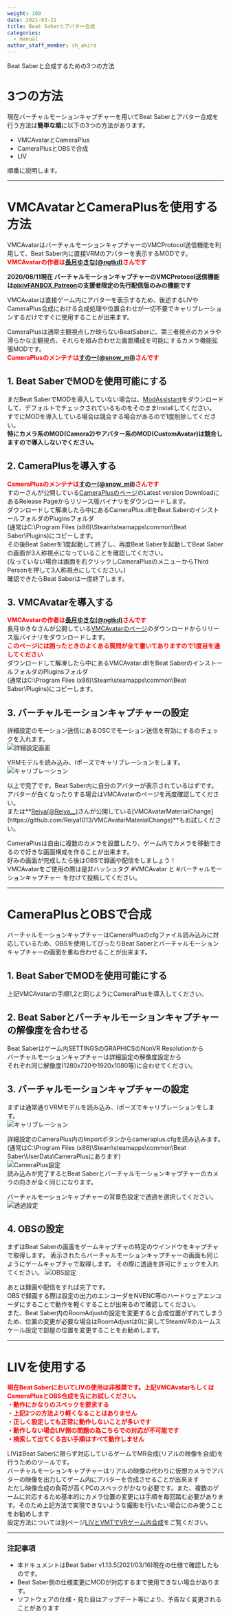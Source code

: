 ```yaml
---
weight: 100
date: 2021-03-21
title: Beat Saberとアバター合成
categories:
  - manual
author_staff_member: sh_akira
---
```


Beat Saberと合成するための3つの方法  

# 3つの方法

現在バーチャルモーションキャプチャーを用いてBeat Saberとアバター合成を行う方法は**簡単な順**に以下の3つの方法があります。

- VMCAvatarとCameraPlus
- CameraPlusとOBSで合成
- LIV

順番に説明します。

***

# VMCAvatarとCameraPlusを使用する方法

VMCAvatarはバーチャルモーションキャプチャーのVMCProtocol送信機能を利用して、Beat Saber内に直接VRMのアバターを表示するMODです。  
<span style="color: red;">**VMCAvatarの作者は[長月ゆきな(@ngtkd)](https://twitter.com/ngtkd)さんです** </span>   

  
**2020/08/11現在 バーチャルモーションキャプチャーのVMCProtocol送信機能は[pixivFANBOX](https://akira.fanbox.cc/),[Patreon](https://www.patreon.com/sh_akira)の支援者限定の先行配信版のみの機能です**  
  
VMCAvatarは直接ゲーム内にアバターを表示するため、後述するLIVやCameraPlus合成における合成処理や位置合わせが一切不要でキャリブレーションするだけですぐに使用することが出来ます。  
  
  
CameraPlusは通常主観視点しか映らないBeatSaberに、第三者視点のカメラや滑らかな主観視点、それらを組み合わせた画面構成を可能にするカメラ機能拡張MODです。  
<span style="color: red;">**CameraPlusのメンテナは[すのー(@snow_mil)](https://twitter.com/snow_mil)さんです** </span>   

## 1. Beat SaberでMODを使用可能にする
まだBeat SaberでMODを導入していない場合は、[ModAssistant](https://github.com/Assistant/ModAssistant/releases)をダウンロードして、デフォルトでチェックされているものをそのままInstallしてください。  
すでにMODを導入している場合は競合する場合があるので1度削除してください。  
**特にカメラ系のMOD(Camera2)やアバター系のMOD(CustomAvatar)は競合しますので導入しないでください。**  

## 2. CameraPlusを導入する
<span style="color: red;">**CameraPlusのメンテナは[すのー(@snow_mil)](https://twitter.com/snow_mil)さんです** </span>   
すのーさんが公開している[CameraPlusのページ](https://github.com/Snow1226/CameraPlus)のLatest version DownloadにあるRelease Pageからリリース版バイナリをダウンロードします。  
ダウンロードして解凍したら中にあるCameraPlus.dllをBeat SaberのインストールフォルダのPluginsフォルダ  
(通常はC:\Program Files (x86)\Steam\steamapps\common\Beat Saber\Plugins)にコピーします。  
その後Beat Saberを1度起動して終了し、再度Beat Saberを起動してBeat Saberの画面が3人称視点になっていることを確認してください。  
(なっていない場合は画面を右クリックしCameraPlusのメニューからThird Personを押して3人称視点にしてください。)  
確認できたらBeat Saberは一度終了します。

## 3. VMCAvatarを導入する
<span style="color: red;">**VMCAvatarの作者は[長月ゆきな(@ngtkd)](https://twitter.com/ngtkd)さんです** </span>   
長月ゆきなさんが公開している[VMCAvatarのページ](https://github.com/nagatsuki/VMCAvatar-BS)のダウンロードからリリース版バイナリをダウンロードします。  
<span style="color: red;">**このページには困ったときのよくある質問が全て書いてありますので1度目を通してください**</span>  
ダウンロードして解凍したら中にあるVMCAvatar.dllをBeat SaberのインストールフォルダのPluginsフォルダ  
(通常はC:\Program Files (x86)\Steam\steamapps\common\Beat Saber\Plugins)にコピーします。  

## 3. バーチャルモーションキャプチャーの設定
詳細設定のモーション送信にあるOSCでモーション送信を有効にするのチェックを入れます。  
![詳細設定画面](https://rawcdn.githack.com/sh-akira/VirtualMotionCapture/9f3205d0b5c69ad9e18044fbeca54b9535f45566/docs/images/manual/BeatSaber/01_vmcsetting.png)  
  
VRMモデルを読み込み、Iポーズでキャリブレーションをします。
![キャリブレーション](https://rawcdn.githack.com/Assault1892/VirtualMotionCapture/d1650cc9b033dfaa02b6e90c0041041aec1588cc/docs/images/manual/BeatSaber/02_vmccalibration.png)  
  
以上で完了です。Beat Saber内に自分のアバターが表示されているはずです。  
アバターが白くなったりする場合はVMCAvatarのページを再度確認してください。  
または**[Reiya(@Reiya__)](https://twitter.com/Reiya__)さんが公開している[VMCAvatarMaterialChange](https://github.com/Reiya1013/VMCAvatarMaterialChange)**もお試しください。  
  
CameraPlusは自由に複数のカメラを設置したり、ゲーム内でカメラを移動できるので好きな画面構成を作ることが出来ます。  
好みの画面が完成したら後はOBSで録画や配信をしましょう！  
VMCAvatarをご使用の際は是非ハッシュタグ #VMCAvatar と #バーチャルモーションキャプチャー を付けて投稿してください。

***

# CameraPlusとOBSで合成

バーチャルモーションキャプチャーはCameraPlusのcfgファイル読み込みに対応しているため、OBSを使用してぴったりBeat Saberとバーチャルモーションキャプチャーの画面を重ね合わせることが出来ます。  

## 1. Beat SaberでMODを使用可能にする
上記VMCAvatarの手順1,2と同じようにCameraPlusを導入してください。

## 2. Beat Saberとバーチャルモーションキャプチャーの解像度を合わせる
Beat Saberはゲーム内SETTINGSのGRAPHICSのNonVR Resolutionから  
バーチャルモーションキャプチャーは詳細設定の解像度設定から  
それぞれ同じ解像度(1280x720や1920x1080等)に合わせてください。

## 3. バーチャルモーションキャプチャーの設定
まずは通常通りVRMモデルを読み込み、Iポーズでキャリブレーションをします。  
![キャリブレーション](https://rawcdn.githack.com/Assault1892/VirtualMotionCapture/d1650cc9b033dfaa02b6e90c0041041aec1588cc/docs/images/manual/BeatSaber/02_vmccalibration.png)  
  
詳細設定のCameraPlus内のImportボタンからcameraplus.cfgを読み込みます。  
(通常はC:\Program Files (x86)\Steam\steamapps\common\Beat Saber\UserData\CameraPlusにあります)  
![CameraPlus設定](https://rawcdn.githack.com/sh-akira/VirtualMotionCapture/9f3205d0b5c69ad9e18044fbeca54b9535f45566/docs/images/manual/BeatSaber/03_vmccameraplus.png)  
読み込みが完了するとBeat Saberとバーチャルモーションキャプチャーのカメラの向きが全く同じになります。  
  
バーチャルモーションキャプチャーの背景色設定で透過を選択してください。  
![透過設定](https://rawcdn.githack.com/sh-akira/VirtualMotionCapture/9f3205d0b5c69ad9e18044fbeca54b9535f45566/docs/images/manual/BeatSaber/04_vmctransparent.png)  

## 4. OBSの設定
まずはBeat Saberの画面をゲームキャプチャの特定のウインドウをキャプチャで取得します。
表示されたらバーチャルモーションキャプチャーの画面も同じようにゲームキャプチャで取得します。
その際に透過を許可にチェックを入れてください。
![OBS設定](https://rawcdn.githack.com/sh-akira/VirtualMotionCapture/9f3205d0b5c69ad9e18044fbeca54b9535f45566/docs/images/manual/BeatSaber/05_obsgamecapture.png)  
  
あとは録画や配信をすれば完了です。  
OBSで録画する際は設定の出力のエンコーダをNVENC等のハードウェアエンコーダにすることで動作を軽くすることが出来るので確認してください。  
また、Beat Saber内のRoomAdjustの設定を変更すると合成位置がずれてしまうため、位置の変更が必要な場合はRoomAdjustは0に戻してSteamVRのルームスケール設定で部屋の位置を変更することをお勧めします。

***

# LIVを使用する
<span style="color: red;">**現在Beat SaberにおいてLIVの使用は非推奨です。上記VMCAvatarもしくはCameraPlusとOBS合成を先にお試しください。** </span>   
<span style="color: red;">**・動作にかなりのスペックを要求する** </span>  
<span style="color: red;">**・上記2つの方法より軽くなることはありません** </span>  
<span style="color: red;">**・正しく設定しても正常に動作しないことが多いです** </span>  
<span style="color: red;">**・動作しない場合LIV側の問題の為こちらでの対応が不可能です** </span>  
<span style="color: red;">**・検索して出てくる古い手順はすべて動作しません** </span>  
  
LIVはBeat Saberに限らず対応しているゲームでMR合成(リアルの映像を合成)を行うためのツールです。  
バーチャルモーションキャプチャーはリアルの映像の代わりに仮想カメラでアバターの映像を出力してゲーム内にアバターを合成させることが出来ます  
ただし映像合成の負荷が高くPCのスペックがかなり必要です。また、複数のゲームに対応するため基本的にカメラ位置の変更には手順を毎回踏む必要があります。そのため上記方法で実現できないような撮影を行いたい場合にのみ使うことをお勧めします  
設定方法については別ページ[LIVとVMTでVRゲーム内合成](https://vmc.info/manual/LIV%E3%81%A8VMT%E3%81%A7VR%E3%82%B2%E3%83%BC%E3%83%A0%E5%86%85%E5%90%88%E6%88%90.html)をご覧ください。

***

### 注記事項

* 本ドキュメントはBeat Saber v1.13.5(2021/03/16)現在の仕様で確認したものです。
* Beat Saber側の仕様変更にMODが対応するまで使用できない場合があります。
* ソフトウェアの仕様・見た目はアップデート等により、予告なく変更されることがあります

